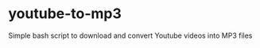 youtube-to-mp3
==============

Simple bash script to download and convert Youtube videos into MP3 files